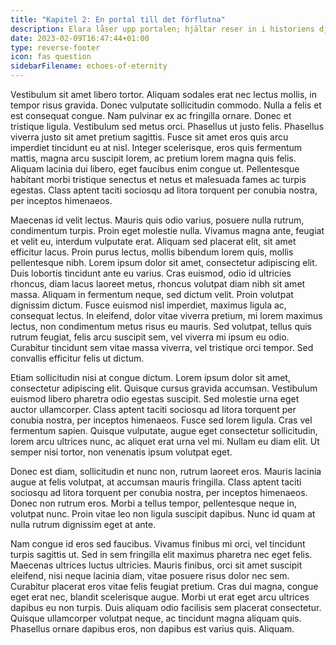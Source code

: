 ```yaml
---
title: "Kapitel 2: En portal till det förflutna"
description: Elara låser upp portalen; hjältar reser in i historiens djup.
date: 2023-02-09T16:47:44+01:00
type: reverse-footer
icon: fas question
sidebarFilename: echoes-of-eternity
---
```

Vestibulum sit amet libero tortor. Aliquam sodales erat nec lectus mollis, in tempor risus gravida. Donec vulputate sollicitudin commodo. Nulla a felis et est consequat congue. Nam pulvinar ex ac fringilla ornare. Donec et tristique ligula. Vestibulum sed metus orci. Phasellus ut justo felis. Phasellus viverra justo sit amet pretium sagittis. Fusce sit amet eros quis arcu imperdiet tincidunt eu at nisl. Integer scelerisque, eros quis fermentum mattis, magna arcu suscipit lorem, ac pretium lorem magna quis felis. Aliquam lacinia dui libero, eget faucibus enim congue ut. Pellentesque habitant morbi tristique senectus et netus et malesuada fames ac turpis egestas. Class aptent taciti sociosqu ad litora torquent per conubia nostra, per inceptos himenaeos.

Maecenas id velit lectus. Mauris quis odio varius, posuere nulla rutrum, condimentum turpis. Proin eget molestie nulla. Vivamus magna ante, feugiat et velit eu, interdum vulputate erat. Aliquam sed placerat elit, sit amet efficitur lacus. Proin purus lectus, mollis bibendum lorem quis, mollis pellentesque nibh. Lorem ipsum dolor sit amet, consectetur adipiscing elit. Duis lobortis tincidunt ante eu varius. Cras euismod, odio id ultricies rhoncus, diam lacus laoreet metus, rhoncus volutpat diam nibh sit amet massa. Aliquam in fermentum neque, sed dictum velit. Proin volutpat dignissim dictum. Fusce euismod nisl imperdiet, maximus ligula ac, consequat lectus. In eleifend, dolor vitae viverra pretium, mi lorem maximus lectus, non condimentum metus risus eu mauris. Sed volutpat, tellus quis rutrum feugiat, felis arcu suscipit sem, vel viverra mi ipsum eu odio. Curabitur tincidunt sem vitae massa viverra, vel tristique orci tempor. Sed convallis efficitur felis ut dictum.

Etiam sollicitudin nisi at congue dictum. Lorem ipsum dolor sit amet, consectetur adipiscing elit. Quisque cursus gravida accumsan. Vestibulum euismod libero pharetra odio egestas suscipit. Sed molestie urna eget auctor ullamcorper. Class aptent taciti sociosqu ad litora torquent per conubia nostra, per inceptos himenaeos. Fusce sed lorem ligula. Cras vel fermentum sapien. Quisque vulputate, augue eget consectetur sollicitudin, lorem arcu ultrices nunc, ac aliquet erat urna vel mi. Nullam eu diam elit. Ut semper nisi tortor, non venenatis ipsum volutpat eget.

Donec est diam, sollicitudin et nunc non, rutrum laoreet eros. Mauris lacinia augue at felis volutpat, at accumsan mauris fringilla. Class aptent taciti sociosqu ad litora torquent per conubia nostra, per inceptos himenaeos. Donec non rutrum eros. Morbi a tellus tempor, pellentesque neque in, volutpat nunc. Proin vitae leo non ligula suscipit dapibus. Nunc id quam at nulla rutrum dignissim eget at ante.

Nam congue id eros sed faucibus. Vivamus finibus mi orci, vel tincidunt turpis sagittis ut. Sed in sem fringilla elit maximus pharetra nec eget felis. Maecenas ultrices luctus ultricies. Mauris finibus, orci sit amet suscipit eleifend, nisi neque lacinia diam, vitae posuere risus dolor nec sem. Curabitur placerat eros vitae felis feugiat pretium. Cras dui magna, congue eget erat nec, blandit scelerisque augue. Morbi ut erat eget arcu ultrices dapibus eu non turpis. Duis aliquam odio facilisis sem placerat consectetur. Quisque ullamcorper volutpat neque, ac tincidunt magna aliquam quis. Phasellus ornare dapibus eros, non dapibus est varius quis. Aliquam.